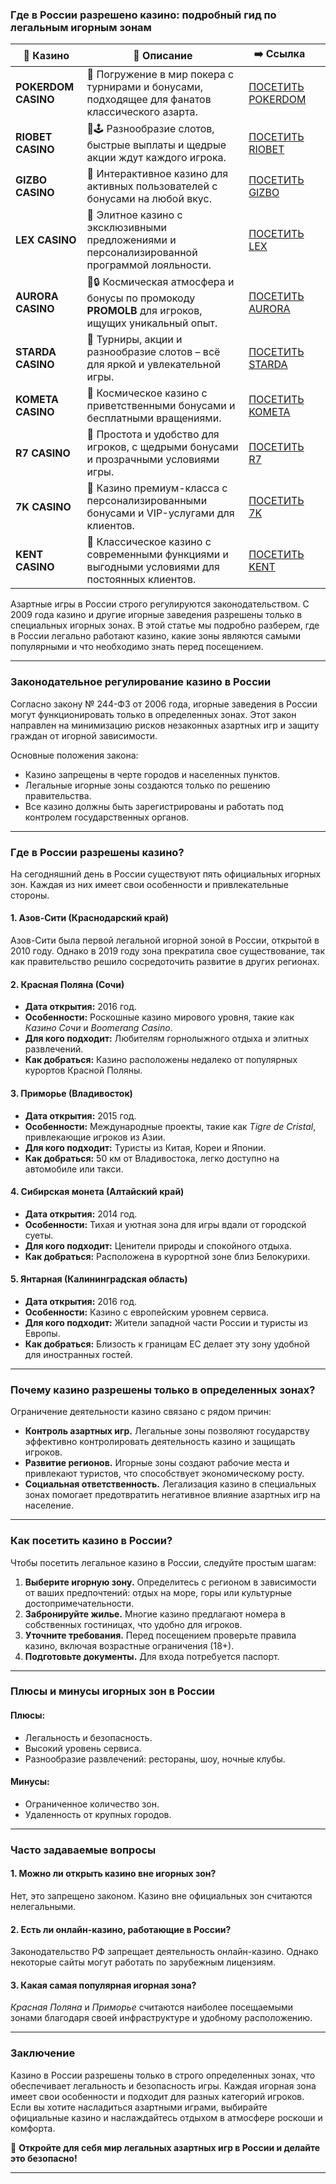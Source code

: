 ### Где в России разрешено казино: подробный гид по легальным игорным зонам
| 🎰 Казино           | 📜 Описание                                                                                       | ➡️ Ссылка                                                                                          |   |
| ------------------- | ------------------------------------------------------------------------------------------------- | -------------------------------------------------------------------------------------------------- | - |
| **POKERDOM CASINO** | 🎲 Погружение в мир покера с турнирами и бонусами, подходящее для фанатов классического азарта.   | [ПОСЕТИТЬ POKERDOM](https://brandplay.link/FwVc4f)                                                 |   |
| **RIOBET CASINO**   | 🌟🕹️ Разнообразие слотов, быстрые выплаты и щедрые акции ждут каждого игрока.                    | [ПОСЕТИТЬ RIOBET](https://brandplay.link/TnjsxFvH)                                                 |   |
| **GIZBO CASINO**    | 🚀 Интерактивное казино для активных пользователей с бонусами на любой вкус.                      | [ПОСЕТИТЬ GIZBO](https://brandplay.link/rvzLrVLp)                                                  |   |
| **LEX CASINO**      | 🎰 Элитное казино с эксклюзивными предложениями и персонализированной программой лояльности.      | [ПОСЕТИТЬ LEX](https://brandplay.link/VMqNXPFs)                                                    |   |
| **AURORA CASINO**   | 🌌🔒 Космическая атмосфера и бонусы по промокоду **PROMOLB** для игроков, ищущих уникальный опыт. | [ПОСЕТИТЬ AURORA](https://10trafic-stat2.com/click/668546556bcc6313411604bc/6766/13031/subaccount) |   |
| **STARDA CASINO**   | 🌠 Турниры, акции и разнообразие слотов – всё для яркой и увлекательной игры.                     | [ПОСЕТИТЬ STARDA](https://brandplay.link/HDcDrxLk)                                                 |   |
| **KOMETA CASINO**   | 💫 Космическое казино с приветственными бонусами и бесплатными вращениями.                        | [ПОСЕТИТЬ KOMETA](https://brandplay.link/jHzFFYGv)                                                 |   |
| **R7 CASINO**       | 🎯 Простота и удобство для игроков, с щедрыми бонусами и прозрачными условиями игры.              | [ПОСЕТИТЬ R7](https://brandplay.link/dByFXP7h)                                                     |   |
| **7K CASINO**       | 💎 Казино премиум-класса с персонализированными бонусами и VIP-услугами для клиентов.             | [ПОСЕТИТЬ 7K](https://brandplay.link/dd46bNgD)                                                     |   |
| **KENT CASINO**     | 🎲 Классическое казино с современными функциями и выгодными условиями для постоянных клиентов.    | [ПОСЕТИТЬ KENT](https://brandplay.link/XRH1g6Vb)                                                   |   |
Азартные игры в России строго регулируются законодательством. С 2009 года казино и другие игорные заведения разрешены только в специальных игорных зонах. В этой статье мы подробно разберем, где в России легально работают казино, какие зоны являются самыми популярными и что необходимо знать перед посещением.

***

### Законодательное регулирование казино в России

Согласно закону № 244-ФЗ от 2006 года, игорные заведения в России могут функционировать только в определенных зонах. Этот закон направлен на минимизацию рисков незаконных азартных игр и защиту граждан от игорной зависимости.

Основные положения закона:

* Казино запрещены в черте городов и населенных пунктов.
* Легальные игорные зоны создаются только по решению правительства.
* Все казино должны быть зарегистрированы и работать под контролем государственных органов.

***

### Где в России разрешены казино?

На сегодняшний день в России существуют пять официальных игорных зон. Каждая из них имеет свои особенности и привлекательные стороны.

#### 1. **Азов-Сити (Краснодарский край)**

Азов-Сити была первой легальной игорной зоной в России, открытой в 2010 году. Однако в 2019 году зона прекратила свое существование, так как правительство решило сосредоточить развитие в других регионах.

#### 2. **Красная Поляна (Сочи)**

* **Дата открытия:** 2016 год.
* **Особенности:** Роскошные казино мирового уровня, такие как *Казино Сочи* и *Boomerang Casino*.
* **Для кого подходит:** Любителям горнолыжного отдыха и элитных развлечений.
* **Как добраться:** Казино расположены недалеко от популярных курортов Красной Поляны.

#### 3. **Приморье (Владивосток)**

* **Дата открытия:** 2015 год.
* **Особенности:** Международные проекты, такие как *Tigre de Cristal*, привлекающие игроков из Азии.
* **Для кого подходит:** Туристы из Китая, Кореи и Японии.
* **Как добраться:** 50 км от Владивостока, легко доступно на автомобиле или такси.

#### 4. **Сибирская монета (Алтайский край)**

* **Дата открытия:** 2014 год.
* **Особенности:** Тихая и уютная зона для игры вдали от городской суеты.
* **Для кого подходит:** Ценители природы и спокойного отдыха.
* **Как добраться:** Расположена в курортной зоне близ Белокурихи.

#### 5. **Янтарная (Калининградская область)**

* **Дата открытия:** 2016 год.
* **Особенности:** Казино с европейским уровнем сервиса.
* **Для кого подходит:** Жители западной части России и туристы из Европы.
* **Как добраться:** Близость к границам ЕС делает эту зону удобной для иностранных гостей.

***

### Почему казино разрешены только в определенных зонах?

Ограничение деятельности казино связано с рядом причин:

* **Контроль азартных игр.** Легальные зоны позволяют государству эффективно контролировать деятельность казино и защищать игроков.
* **Развитие регионов.** Игорные зоны создают рабочие места и привлекают туристов, что способствует экономическому росту.
* **Социальная ответственность.** Легализация казино в специальных зонах помогает предотвратить негативное влияние азартных игр на население.

***

### Как посетить казино в России?

Чтобы посетить легальное казино в России, следуйте простым шагам:

1. **Выберите игорную зону.** Определитесь с регионом в зависимости от ваших предпочтений: отдых на море, горы или культурные достопримечательности.
2. **Забронируйте жилье.** Многие казино предлагают номера в собственных гостиницах, что удобно для игроков.
3. **Уточните требования.** Перед посещением проверьте правила казино, включая возрастные ограничения (18+).
4. **Подготовьте документы.** Для входа потребуется паспорт.

***

### Плюсы и минусы игорных зон в России

#### Плюсы:

* Легальность и безопасность.
* Высокий уровень сервиса.
* Разнообразие развлечений: рестораны, шоу, ночные клубы.

#### Минусы:

* Ограниченное количество зон.
* Удаленность от крупных городов.

***

### Часто задаваемые вопросы

#### 1. **Можно ли открыть казино вне игорных зон?**

Нет, это запрещено законом. Казино вне официальных зон считаются нелегальными.

#### 2. **Есть ли онлайн-казино, работающие в России?**

Законодательство РФ запрещает деятельность онлайн-казино. Однако некоторые сайты могут работать по зарубежным лицензиям.

#### 3. **Какая самая популярная игорная зона?**

*Красная Поляна* и *Приморье* считаются наиболее посещаемыми зонами благодаря своей инфраструктуре и удобному расположению.

***

### Заключение

Казино в России разрешены только в строго определенных зонах, что обеспечивает легальность и безопасность игры. Каждая игорная зона имеет свои особенности и подходит для разных категорий игроков. Если вы хотите насладиться азартными играми, выбирайте официальные казино и наслаждайтесь отдыхом в атмосфере роскоши и комфорта.

🎲 **Откройте для себя мир легальных азартных игр в России и делайте это безопасно!**

***

####
